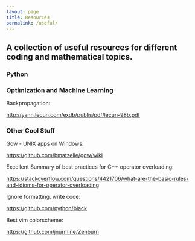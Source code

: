 ```yaml
---
layout: page
title: Resources
permalink: /useful/
---
```


## A collection of useful resources for different coding and mathematical topics.

### Python



### Optimization and Machine Learning

Backpropagation:

<http://yann.lecun.com/exdb/publis/pdf/lecun-98b.pdf>


### Other Cool Stuff
Gow - UNIX apps on Windows:

<https://github.com/bmatzelle/gow/wiki>

Excellent Summary of best practices for C++ operator overloading:

<https://stackoverflow.com/questions/4421706/what-are-the-basic-rules-and-idioms-for-operator-overloading>


Ignore formatting, write code:

<https://github.com/python/black>

Best vim colorscheme:

<https://github.com/jnurmine/Zenburn>

